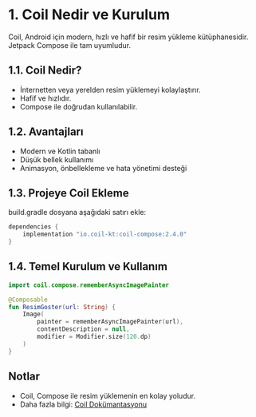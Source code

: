 # 1. Coil Nedir ve Kurulum

Coil, Android için modern, hızlı ve hafif bir resim yükleme kütüphanesidir. Jetpack Compose ile tam uyumludur.

## 1.1. Coil Nedir?
- İnternetten veya yerelden resim yüklemeyi kolaylaştırır.
- Hafif ve hızlıdır.
- Compose ile doğrudan kullanılabilir.

## 1.2. Avantajları
- Modern ve Kotlin tabanlı
- Düşük bellek kullanımı
- Animasyon, önbellekleme ve hata yönetimi desteği

## 1.3. Projeye Coil Ekleme
build.gradle dosyana aşağıdaki satırı ekle:

```gradle
dependencies {
    implementation "io.coil-kt:coil-compose:2.4.0"
}
```

## 1.4. Temel Kurulum ve Kullanım
```kotlin
import coil.compose.rememberAsyncImagePainter

@Composable
fun ResimGoster(url: String) {
    Image(
        painter = rememberAsyncImagePainter(url),
        contentDescription = null,
        modifier = Modifier.size(120.dp)
    )
}
```

## Notlar
- Coil, Compose ile resim yüklemenin en kolay yoludur.
- Daha fazla bilgi: [Coil Dokümantasyonu](https://coil-kt.github.io/coil/compose/) 